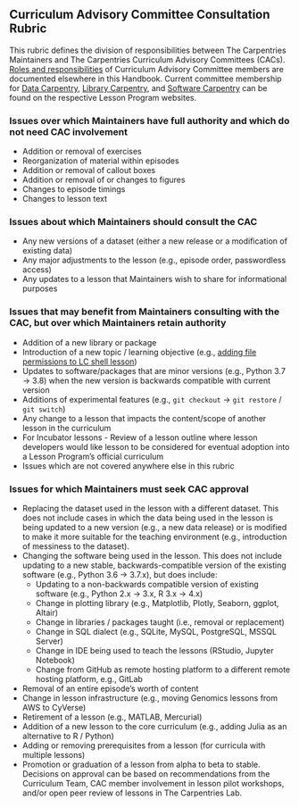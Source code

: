 ## Curriculum Advisory Committee Consultation Rubric

This rubric defines the division of responsibilities between The Carpentries Maintainers and The Carpentries Curriculum Advisory Committees (CACs). 
[Roles and responsibilities](https://docs.carpentries.org/topic_folders/lesson_development/lesson_development_roles.html#curriculum-advisory-committees) 
of Curriculum Advisory Committee members are documented elsewhere in this Handbook. 
Current committee membership for [Data Carpentry](https://datacarpentry.org/curriculum-advisors/), 
[Library Carpentry](https://librarycarpentry.org/cac/), and [Software Carpentry](https://software-carpentry.org/curriculum-advisors/) 
can be found on the respective Lesson Program websites.

### Issues over which Maintainers have full authority and which do not need CAC involvement

- Addition or removal of exercises
- Reorganization of material within episodes
- Addition or removal of callout boxes
- Addition or removal of or changes to figures
- Changes to episode timings
- Changes to lesson text

### Issues about which Maintainers should consult the CAC

- Any new versions of a dataset (either a new release or a modification of existing data)
- Any major adjustments to the lesson (e.g., episode order, passwordless access)
- Any updates to a lesson that Maintainers wish to share for informational purposes

### Issues that may benefit from Maintainers consulting with the CAC, but over which Maintainers retain authority 

- Addition of a new library or package
- Introduction of a new topic / learning objective (e.g., [adding file permissions to LC shell lesson](https://github.com/LibraryCarpentry/lc-shell/issues/63))
- Updates to software/packages that are minor versions (e.g., Python 3.7 -> 3.8) when the new version is backwards compatible with current version
- Additions of experimental features (e.g., `git checkout` → `git restore` / `git switch`)
- Any change to a lesson that impacts the content/scope of another lesson in the curriculum
- For Incubator lessons - Review of a lesson outline where lesson developers would like lesson to be considered for eventual adoption into 
a Lesson Program’s official curriculum
- Issues which are not covered anywhere else in this rubric

### Issues for which Maintainers must seek CAC approval

- Replacing the dataset used in the lesson with a different dataset. This does not include cases in which the data being used in the lesson is being updated to a 
new version (e.g., a new data release) or is modified to make it more suitable for the teaching environment 
(e.g., introduction of messiness to the dataset). 
- Changing the software being used in the lesson. This does not include updating to a new stable, backwards-compatible version of the
existing software (e.g., Python  3.6 → 3.7.x), but does include:
  - Updating to a non-backwards compatible version of existing software (e.g., Python 2.x → 3.x, R 3.x → 4.x)
  - Change in plotting library (e.g., Matplotlib, Plotly, Seaborn, ggplot, Altair)
  - Change in libraries / packages taught (i.e., removal or replacement)
  - Change in SQL dialect (e.g., SQLite, MySQL, PostgreSQL, MSSQL Server)
  - Change in IDE being used to teach the lessons (RStudio, Jupyter Notebook)
  - Change from GitHub as remote hosting platform to a different remote hosting platform, e.g., GitLab 
- Removal of an entire episode’s worth of content
- Change in lesson infrastructure (e.g., moving Genomics lessons from AWS to CyVerse)
- Retirement of a lesson (e.g., MATLAB, Mercurial)
- Addition of a new lesson to the core curriculum (e.g., adding Julia as an alternative to R / Python)
- Adding or removing prerequisites from a lesson (for curricula with multiple lessons)
- Promotion or graduation of a lesson from alpha to beta to stable. Decisions on approval can be based on recommendations from the Curriculum Team, 
CAC member involvement in lesson pilot workshops, and/or open peer review of lessons in The Carpentries Lab.

